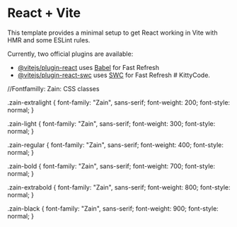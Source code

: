 # React + Vite

This template provides a minimal setup to get React working in Vite with HMR and some ESLint rules.

Currently, two official plugins are available:

- [@vitejs/plugin-react](https://github.com/vitejs/vite-plugin-react/blob/main/packages/plugin-react/README.md) uses [Babel](https://babeljs.io/) for Fast Refresh
- [@vitejs/plugin-react-swc](https://github.com/vitejs/vite-plugin-react-swc) uses [SWC](https://swc.rs/) for Fast Refresh
#   K i t t y C o d e . 
 
 


//Fontfamilly: Zain: CSS classes

.zain-extralight {
  font-family: "Zain", sans-serif;
  font-weight: 200;
  font-style: normal;
}

.zain-light {
  font-family: "Zain", sans-serif;
  font-weight: 300;
  font-style: normal;
}

.zain-regular {
  font-family: "Zain", sans-serif;
  font-weight: 400;
  font-style: normal;
}

.zain-bold {
  font-family: "Zain", sans-serif;
  font-weight: 700;
  font-style: normal;
}

.zain-extrabold {
  font-family: "Zain", sans-serif;
  font-weight: 800;
  font-style: normal;
}

.zain-black {
  font-family: "Zain", sans-serif;
  font-weight: 900;
  font-style: normal;
}
